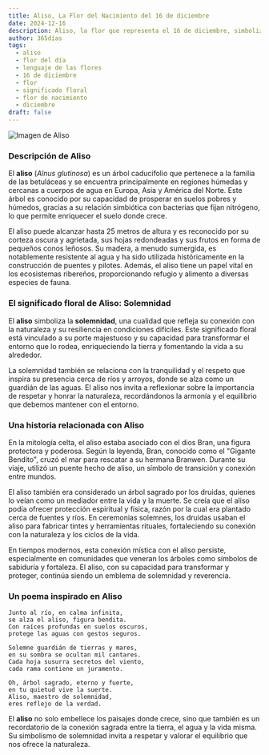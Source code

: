 ```yaml
---
title: Aliso, La Flor del Nacimiento del 16 de diciembre
date: 2024-12-16
description: Aliso, la flor que representa el 16 de diciembre, simboliza Solemnidad. Descubre su fascinante historia, significado en el lenguaje de las flores y una poesía que celebra su belleza.
author: 365días
tags:
  - aliso
  - flor del día
  - lenguaje de las flores
  - 16 de diciembre
  - flor
  - significado floral
  - flor de nacimiento
  - diciembre
draft: false
---
```


![Imagen de Aliso](https://cdn.pixabay.com/photo/2020/01/25/16/05/hazel-4792798_1280.jpg#center)


### Descripción de Aliso

El **aliso** (_Alnus glutinosa_) es un árbol caducifolio que pertenece a la familia de las betuláceas y se encuentra principalmente en regiones húmedas y cercanas a cuerpos de agua en Europa, Asia y América del Norte. Este árbol es conocido por su capacidad de prosperar en suelos pobres y húmedos, gracias a su relación simbiótica con bacterias que fijan nitrógeno, lo que permite enriquecer el suelo donde crece.

El aliso puede alcanzar hasta 25 metros de altura y es reconocido por su corteza oscura y agrietada, sus hojas redondeadas y sus frutos en forma de pequeños conos leñosos. Su madera, a menudo sumergida, es notablemente resistente al agua y ha sido utilizada históricamente en la construcción de puentes y pilotes. Además, el aliso tiene un papel vital en los ecosistemas ribereños, proporcionando refugio y alimento a diversas especies de fauna.

### El significado floral de Aliso: Solemnidad

El **aliso** simboliza la **solemnidad**, una cualidad que refleja su conexión con la naturaleza y su resiliencia en condiciones difíciles. Este significado floral está vinculado a su porte majestuoso y su capacidad para transformar el entorno que lo rodea, enriqueciendo la tierra y fomentando la vida a su alrededor.

La solemnidad también se relaciona con la tranquilidad y el respeto que inspira su presencia cerca de ríos y arroyos, donde se alza como un guardián de las aguas. El aliso nos invita a reflexionar sobre la importancia de respetar y honrar la naturaleza, recordándonos la armonía y el equilibrio que debemos mantener con el entorno.

### Una historia relacionada con Aliso

En la mitología celta, el aliso estaba asociado con el dios Bran, una figura protectora y poderosa. Según la leyenda, Bran, conocido como el "Gigante Bendito", cruzó el mar para rescatar a su hermana Branwen. Durante su viaje, utilizó un puente hecho de aliso, un símbolo de transición y conexión entre mundos.

El aliso también era considerado un árbol sagrado por los druidas, quienes lo veían como un mediador entre la vida y la muerte. Se creía que el aliso podía ofrecer protección espiritual y física, razón por la cual era plantado cerca de fuentes y ríos. En ceremonias solemnes, los druidas usaban el aliso para fabricar tintes y herramientas rituales, fortaleciendo su conexión con la naturaleza y los ciclos de la vida.

En tiempos modernos, esta conexión mística con el aliso persiste, especialmente en comunidades que veneran los árboles como símbolos de sabiduría y fortaleza. El aliso, con su capacidad para transformar y proteger, continúa siendo un emblema de solemnidad y reverencia.

### Un poema inspirado en Aliso

```
Junto al río, en calma infinita,  
se alza el aliso, figura bendita.  
Con raíces profundas en suelos oscuros,  
protege las aguas con gestos seguros.

Solemne guardián de tierras y mares,  
en su sombra se ocultan mil cantares.  
Cada hoja susurra secretos del viento,  
cada rama contiene un juramento.

Oh, árbol sagrado, eterno y fuerte,  
en tu quietud vive la suerte.  
Aliso, maestro de solemnidad,  
eres reflejo de la verdad.
```

El **aliso** no solo embellece los paisajes donde crece, sino que también es un recordatorio de la conexión sagrada entre la tierra, el agua y la vida misma. Su simbolismo de solemnidad invita a respetar y valorar el equilibrio que nos ofrece la naturaleza.
